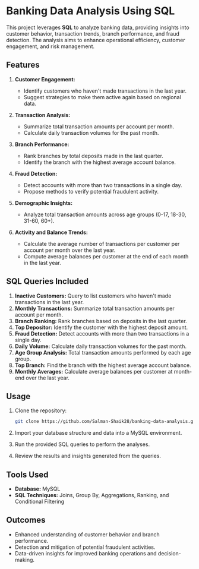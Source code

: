 # Banking Data Analysis Using SQL

This project leverages **SQL** to analyze banking data, providing insights into customer behavior, transaction trends, branch performance, and fraud detection. The analysis aims to enhance operational efficiency, customer engagement, and risk management.

## Features

1. **Customer Engagement:**
   - Identify customers who haven't made transactions in the last year.
   - Suggest strategies to make them active again based on regional data.

2. **Transaction Analysis:**
   - Summarize total transaction amounts per account per month.
   - Calculate daily transaction volumes for the past month.

3. **Branch Performance:**
   - Rank branches by total deposits made in the last quarter.
   - Identify the branch with the highest average account balance.

4. **Fraud Detection:**
   - Detect accounts with more than two transactions in a single day.
   - Propose methods to verify potential fraudulent activity.

5. **Demographic Insights:**
   - Analyze total transaction amounts across age groups (0-17, 18-30, 31-60, 60+).

6. **Activity and Balance Trends:**
   - Calculate the average number of transactions per customer per account per month over the last year.
   - Compute average balances per customer at the end of each month in the last year.

## SQL Queries Included

1. **Inactive Customers:** Query to list customers who haven't made transactions in the last year.
2. **Monthly Transactions:** Summarize total transaction amounts per account per month.
3. **Branch Ranking:** Rank branches based on deposits in the last quarter.
4. **Top Depositor:** Identify the customer with the highest deposit amount.
5. **Fraud Detection:** Detect accounts with more than two transactions in a single day.
6. **Daily Volume:** Calculate daily transaction volumes for the past month.
7. **Age Group Analysis:** Total transaction amounts performed by each age group.
8. **Top Branch:** Find the branch with the highest average account balance.
9. **Monthly Averages:** Calculate average balances per customer at month-end over the last year.

## Usage

1. Clone the repository:
   ```bash
   git clone https://github.com/Salman-Shaik28/banking-data-analysis.git
   ```

2. Import your database structure and data into a MySQL environment.

3. Run the provided SQL queries to perform the analyses.

4. Review the results and insights generated from the queries.

## Tools Used

- **Database:** MySQL
- **SQL Techniques:** Joins, Group By, Aggregations, Ranking, and Conditional Filtering

## Outcomes

- Enhanced understanding of customer behavior and branch performance.
- Detection and mitigation of potential fraudulent activities.
- Data-driven insights for improved banking operations and decision-making.
